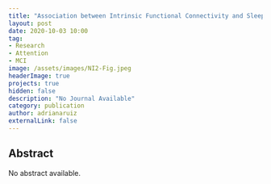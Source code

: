 ```yaml
---
title: "Association between Intrinsic Functional Connectivity and Sleep Quality and Fatigue in Multiple Sclerosis"
layout: post
date: 2020-10-03 10:00
tag: 
- Research
- Attention
- MCI
image: /assets/images/NI2-Fig.jpeg
headerImage: true
projects: true
hidden: false
description: "No Journal Available"
category: publication
author: adrianaruiz
externalLink: false
---
```


## Abstract
No abstract available.
